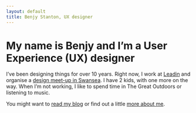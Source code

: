 ```yaml
---
layout: default
title: Benjy Stanton, UX designer
---
```


# My name is Benjy and I’m a User Experience (UX) designer

I’ve been designing things for over 10 years. Right now, I work at [Leadin][1] and organise a [design meet-up in Swansea][2]. I have 2 kids, with one more on the way. When I’m not working, I like to spend time in The Great Outdoors or listening to music.

You might want to [read my blog][3] or find out a little [more about me][4].

[1]: http://leadin.co.uk/ "Recognised experts in User Research and Service Design"
[2]: http://designswansea.org.uk/ "A design meet-up in Swansea"
[3]: /blog/ "My latest blog posts"
[4]: /about/ "My life story"
